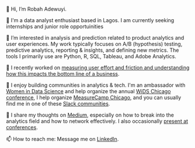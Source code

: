 👋 Hi, I’m Robah Adewuyi. 

💼 I'm a data analyst enthusiast based in Lagos. I am currently seeking internships and junior role opportuinities 

👀 I’m interested in analysis and prediction related to product analytics and user experiences. My work typically focuses on A/B (hypothesis) testing, predictive analytics, reporting & insights, and defining new metrics. The tools I primarily use are Python, R, SQL, Tableau, and Adobe Analytics.  

🌱 I recently worked on [measuring user effort and friction and understanding how this impacts the bottom line of a business](https://github.com/maggiewolff/user-effort-index/blob/main/IDEAL%20-%20Maggie%20Wolff%20-%20User%20Effort.pdf).

💞️ I enjoy building communities in analytics & tech. I'm an ambassador with [Women in Data Science](https://www.widsconference.org/) and help organize the annual [WiDS Chicago conference](https://widschicago.org/), I help organize [MeasureCamp Chicago](https://chicago.measurecamp.org/), and you can usually find me in one of these [Slack communities](https://data-storyteller.medium.com/list-of-data-analytics-online-communities-70831894aef7). 

📝 I share my thoughts on [Medium](https://data-storyteller.medium.com/), especially on how to break into the analytics field and how to network effectively. I also occasionally [present at conferences](https://maggiewolff.github.io/talks/). 

📫 How to reach me: Message me on [LinkedIn](https://www.linkedin.com/in/magwolff/).  

<!---
maggiewolff/maggiewolff is a ✨ special ✨ repository because its `README.md` (this file) appears on your GitHub profile.
You can click the Preview link to take a look at your changes.
--->
